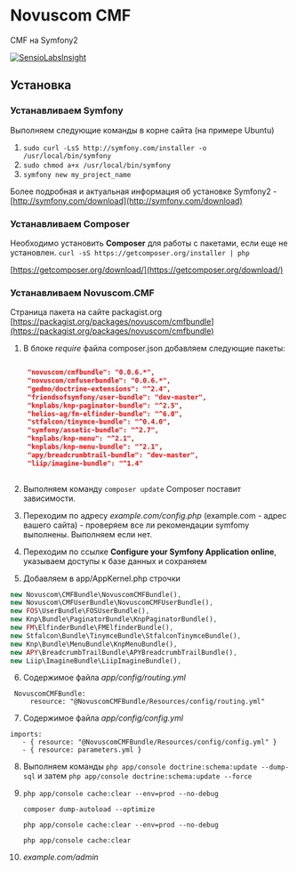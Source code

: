 # Novuscom CMF #

CMF на Symfony2

[![SensioLabsInsight](https://insight.sensiolabs.com/projects/3b16c0b8-6055-4b38-a543-edfcc3ae1f65/big.png)](https://insight.sensiolabs.com/projects/3b16c0b8-6055-4b38-a543-edfcc3ae1f65)

## Установка ##

### Устанавливаем Symfony ###

Выполняем следующие команды в корне сайта (на примере Ubuntu)

1. `sudo curl -LsS http://symfony.com/installer -o /usr/local/bin/symfony`
2. `sudo chmod a+x /usr/local/bin/symfony`
3. `symfony new my_project_name`

Более подробная и актуальная информация об установке Symfony2 - [http://symfony.com/download](http://symfony.com/download)

### Устанавливаем Composer ###

Необходимо установить **Composer** для работы с пакетами, если еще не установлен.
`curl -sS https://getcomposer.org/installer | php`

[https://getcomposer.org/download/](https://getcomposer.org/download/)

### Устанавливаем Novuscom.CMF ###

Страница пакета на сайте packagist.org [https://packagist.org/packages/novuscom/cmfbundle](https://packagist.org/packages/novuscom/cmfbundle)

1. В блоке *require* файла composer.json добавляем следующие пакеты:
   ```json
   
	"novuscom/cmfbundle": "0.0.6.*",
	"novuscom/cmfuserbundle": "0.0.6.*",
	"gedmo/doctrine-extensions": "^2.4",
	"friendsofsymfony/user-bundle": "dev-master",
	"knplabs/knp-paginator-bundle": "^2.5",
	"helios-ag/fm-elfinder-bundle": "^6.0",
	"stfalcon/tinymce-bundle": "^0.4.0",
	"symfony/assetic-bundle": "^2.7",
	"knplabs/knp-menu": "^2.1",
	"knplabs/knp-menu-bundle": "^2.1",
	"apy/breadcrumbtrail-bundle": "dev-master",
	"liip/imagine-bundle": "^1.4"
        
   ```
2. Выполняем команду `composer update`
    Composer поставит зависимости. 

3. Переходим по адресу *example.com/config.php* (example.com - адрес вашего сайта) - проверяем все ли рекомендации symfomy выполнены.
    Выполняем если нет.

4. Переходим по ссылке **Configure your Symfony Application online**, указываем доступы к базе данных и сохраняем

5. Добавляем в app/AppKernel.php строчки
 ```php
 new Novuscom\CMFBundle\NovuscomCMFBundle(),
 new Novuscom\CMFUserBundle\NovuscomCMFUserBundle(),
 new FOS\UserBundle\FOSUserBundle(),
 new Knp\Bundle\PaginatorBundle\KnpPaginatorBundle(),
 new FM\ElfinderBundle\FMElfinderBundle(),
 new Stfalcon\Bundle\TinymceBundle\StfalconTinymceBundle(),
 new Knp\Bundle\MenuBundle\KnpMenuBundle(),
 new APY\BreadcrumbTrailBundle\APYBreadcrumbTrailBundle(),
 new Liip\ImagineBundle\LiipImagineBundle(),
 ```

6. Содержимое файла *app/config/routing.yml*
 ```
  NovuscomCMFBundle:
      resource: "@NovuscomCMFBundle/Resources/config/routing.yml"
 ```
7. Содержимое файла *app/config/config.yml*
 ```
 imports:
    - { resource: "@NovuscomCMFBundle/Resources/config/config.yml" }
    - { resource: parameters.yml }
 ```
 
8. Выполняем команды `php app/console doctrine:schema:update --dump-sql` и затем `php app/console doctrine:schema:update --force`

9. 
	`php app/console cache:clear --env=prod --no-debug`
	
	`composer dump-autoload --optimize`

	`php app/console cache:clear --env=prod --no-debug`

	`php app/console cache:clear`

10. *example.com/admin*
